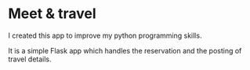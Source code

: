 # Meet & travel

I created this app to improve my python programming skills.

It is a simple Flask app which handles the reservation and the posting of travel details.
